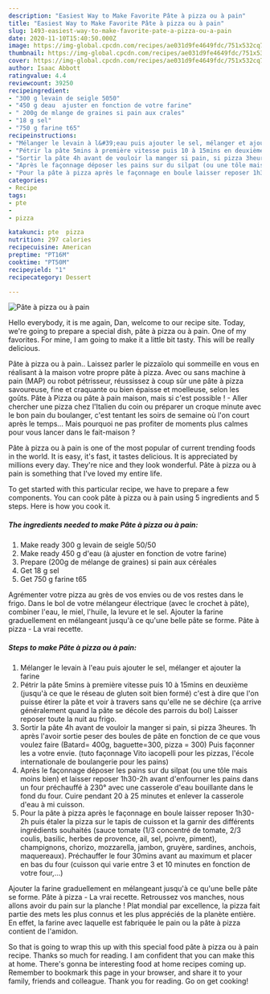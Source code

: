 ```yaml
---
description: "Easiest Way to Make Favorite Pâte à pizza ou à pain"
title: "Easiest Way to Make Favorite Pâte à pizza ou à pain"
slug: 1493-easiest-way-to-make-favorite-pate-a-pizza-ou-a-pain
date: 2020-11-10T15:40:50.000Z
image: https://img-global.cpcdn.com/recipes/ae031d9fe4649fdc/751x532cq70/pate-a-pizza-ou-a-pain-photo-principale-de-la-recette.jpg
thumbnail: https://img-global.cpcdn.com/recipes/ae031d9fe4649fdc/751x532cq70/pate-a-pizza-ou-a-pain-photo-principale-de-la-recette.jpg
cover: https://img-global.cpcdn.com/recipes/ae031d9fe4649fdc/751x532cq70/pate-a-pizza-ou-a-pain-photo-principale-de-la-recette.jpg
author: Isaac Abbott
ratingvalue: 4.4
reviewcount: 39250
recipeingredient:
- "300 g levain de seigle 5050"
- "450 g deau  ajuster en fonction de votre farine"
- " 200g de mlange de graines si pain aux crales"
- "18 g sel"
- "750 g farine t65"
recipeinstructions:
- "Mélanger le levain à l&#39;eau puis ajouter le sel, mélanger et ajouter la farine"
- "Pétrir la pâte 5mins à première vitesse puis 10 à 15mins en deuxième (jusqu&#39;à ce que le réseau de gluten soit bien formé) c&#39;est à dire que l&#39;on puisse étirer la pâte et voir à travers sans qu&#39;elle ne se déchire (ça arrive généralement quand la pâte se décole des parrois du bol) Laisser reposer toute la nuit au frigo."
- "Sortir la pâte 4h avant de vouloir la manger si pain, si pizza 3heures. 1h après l&#39;avoir sortie peser des boules de pâte en fonction de ce que vous voulez faire (Batard= 400g, baguette=300, pizza = 300) Puis façonner les a votre envie. (tuto façonnage Vito iacopelli pour les pizzas, l&#39;école internationale de boulangerie pour les pains)"
- "Après le façonnage déposer les pains sur du silpat (ou une tôle mais moins bien) et laisser reposer 1h30-2h avant d&#39;enfourner les pains dans un four préchauffé à 230° avec une casserole d&#39;eau bouillante dans le fond du four. Cuire pendant 20 à 25 minutes et enlever la casserole d&#39;eau à mi cuisson."
- "Pour la pâte à pizza après le façonnage en boule laisser reposer 1h30-2h puis étaler la pizza sur le tapis de cuisson et la garnir des différents ingrédients souhaités (sauce tomate (1/3 concentré de tomate, 2/3 coulis, basilic, herbes de provence, ail, sel, poivre, piment), champignons, chorizo, mozzarella, jambon, gruyère, sardines, anchois, maquereaux). Préchauffer le four 30mins avant au maximum et placer en bas du four (cuisson qui varie entre 3 et 10 minutes en fonction de votre four,...)"
categories:
- Recipe
tags:
- pte
- 
- pizza

katakunci: pte  pizza 
nutrition: 297 calories
recipecuisine: American
preptime: "PT16M"
cooktime: "PT50M"
recipeyield: "1"
recipecategory: Dessert

---
```



![Pâte à pizza ou à pain](https://img-global.cpcdn.com/recipes/ae031d9fe4649fdc/751x532cq70/pate-a-pizza-ou-a-pain-photo-principale-de-la-recette.jpg)

Hello everybody, it is me again, Dan, welcome to our recipe site. Today, we're going to prepare a special dish, pâte à pizza ou à pain. One of my favorites. For mine, I am going to make it a little bit tasty. This will be really delicious.

Pâte à pizza ou à pain.. Laissez parler le pizzaïolo qui sommeille en vous en réalisant à la maison votre propre pâte à pizza. Avec ou sans machine à pain (MAP) ou robot pétrisseur, réussissez à coup sûr une pâte à pizza savoureuse, fine et craquante ou bien épaisse et moelleuse, selon les goûts. Pâte à Pizza ou pâte à pain maison, mais si c&#39;est possible ! - Aller chercher une pizza chez l&#39;Italien du coin ou préparer un croque minute avec le bon pain du boulanger, c&#39;est tentant les soirs de semaine où l&#39;on court après le temps… Mais pourquoi ne pas profiter de moments plus calmes pour vous lancer dans le fait-maison ?

Pâte à pizza ou à pain is one of the most popular of current trending foods in the world. It is easy, it's fast, it tastes delicious. It is appreciated by millions every day. They're nice and they look wonderful. Pâte à pizza ou à pain is something that I've loved my entire life.


To get started with this particular recipe, we have to prepare a few components. You can cook pâte à pizza ou à pain using 5 ingredients and 5 steps. Here is how you cook it.

<!--inarticleads1-->

##### The ingredients needed to make Pâte à pizza ou à pain:

1. Make ready 300 g levain de seigle 50/50
1. Make ready 450 g d&#39;eau (à ajuster en fonction de votre farine)
1. Prepare  (200g de mélange de graines) si pain aux céréales
1. Get 18 g sel
1. Get 750 g farine t65


Agrémenter votre pizza au grès de vos envies ou de vos restes dans le frigo. Dans le bol de votre mélangeur électrique (avec le crochet à pâte), combiner l&#39;eau, le miel, l&#39;huile, la levure et le sel. Ajouter la farine graduellement en mélangeant jusqu&#39;à ce qu&#39;une belle pâte se forme. Pâte à pizza - La vrai recette. 

<!--inarticleads2-->

##### Steps to make Pâte à pizza ou à pain:

1. Mélanger le levain à l&#39;eau puis ajouter le sel, mélanger et ajouter la farine
1. Pétrir la pâte 5mins à première vitesse puis 10 à 15mins en deuxième (jusqu&#39;à ce que le réseau de gluten soit bien formé) c&#39;est à dire que l&#39;on puisse étirer la pâte et voir à travers sans qu&#39;elle ne se déchire (ça arrive généralement quand la pâte se décole des parrois du bol) Laisser reposer toute la nuit au frigo.
1. Sortir la pâte 4h avant de vouloir la manger si pain, si pizza 3heures. 1h après l&#39;avoir sortie peser des boules de pâte en fonction de ce que vous voulez faire (Batard= 400g, baguette=300, pizza = 300) Puis façonner les a votre envie. (tuto façonnage Vito iacopelli pour les pizzas, l&#39;école internationale de boulangerie pour les pains)
1. Après le façonnage déposer les pains sur du silpat (ou une tôle mais moins bien) et laisser reposer 1h30-2h avant d&#39;enfourner les pains dans un four préchauffé à 230° avec une casserole d&#39;eau bouillante dans le fond du four. Cuire pendant 20 à 25 minutes et enlever la casserole d&#39;eau à mi cuisson.
1. Pour la pâte à pizza après le façonnage en boule laisser reposer 1h30-2h puis étaler la pizza sur le tapis de cuisson et la garnir des différents ingrédients souhaités (sauce tomate (1/3 concentré de tomate, 2/3 coulis, basilic, herbes de provence, ail, sel, poivre, piment), champignons, chorizo, mozzarella, jambon, gruyère, sardines, anchois, maquereaux). Préchauffer le four 30mins avant au maximum et placer en bas du four (cuisson qui varie entre 3 et 10 minutes en fonction de votre four,...)


Ajouter la farine graduellement en mélangeant jusqu&#39;à ce qu&#39;une belle pâte se forme. Pâte à pizza - La vrai recette. Retroussez vos manches, nous allons avoir du pain sur la planche ! Plat mondial par excellence, la pizza fait partie des mets les plus connus et les plus appréciés de la planète entière. En effet, la farine avec laquelle est fabriquée le pain ou la pâte à pizza contient de l&#39;amidon. 

So that is going to wrap this up with this special food pâte à pizza ou à pain recipe. Thanks so much for reading. I am confident that you can make this at home. There's gonna be interesting food at home recipes coming up. Remember to bookmark this page in your browser, and share it to your family, friends and colleague. Thank you for reading. Go on get cooking!
